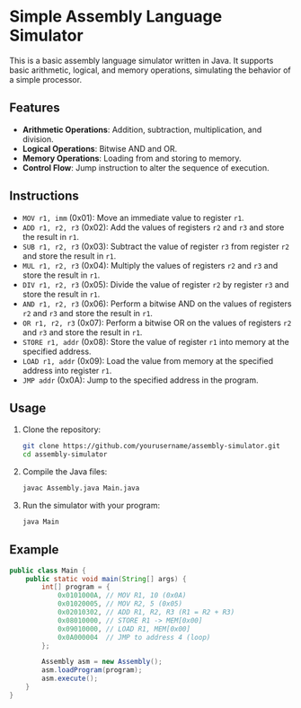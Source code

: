 # Simple Assembly Language Simulator

This is a basic assembly language simulator written in Java. It supports basic arithmetic, logical, and memory operations, simulating the behavior of a simple processor.

## Features

- **Arithmetic Operations**: Addition, subtraction, multiplication, and division.
- **Logical Operations**: Bitwise AND and OR.
- **Memory Operations**: Loading from and storing to memory.
- **Control Flow**: Jump instruction to alter the sequence of execution.

## Instructions

- `MOV r1, imm` (0x01): Move an immediate value to register `r1`.
- `ADD r1, r2, r3` (0x02): Add the values of registers `r2` and `r3` and store the result in `r1`.
- `SUB r1, r2, r3` (0x03): Subtract the value of register `r3` from register `r2` and store the result in `r1`.
- `MUL r1, r2, r3` (0x04): Multiply the values of registers `r2` and `r3` and store the result in `r1`.
- `DIV r1, r2, r3` (0x05): Divide the value of register `r2` by register `r3` and store the result in `r1`.
- `AND r1, r2, r3` (0x06): Perform a bitwise AND on the values of registers `r2` and `r3` and store the result in `r1`.
- `OR r1, r2, r3` (0x07): Perform a bitwise OR on the values of registers `r2` and `r3` and store the result in `r1`.
- `STORE r1, addr` (0x08): Store the value of register `r1` into memory at the specified address.
- `LOAD r1, addr` (0x09): Load the value from memory at the specified address into register `r1`.
- `JMP addr` (0x0A): Jump to the specified address in the program.

## Usage

1. Clone the repository:
    ```sh
    git clone https://github.com/yourusername/assembly-simulator.git
    cd assembly-simulator
    ```

2. Compile the Java files:
    ```sh
    javac Assembly.java Main.java
    ```

3. Run the simulator with your program:
    ```sh
    java Main
    ```

## Example

```java
public class Main {
    public static void main(String[] args) {
        int[] program = {
            0x0101000A, // MOV R1, 10 (0x0A)
            0x01020005, // MOV R2, 5 (0x05)
            0x02010302, // ADD R1, R2, R3 (R1 = R2 + R3)
            0x08010000, // STORE R1 -> MEM[0x00]
            0x09010000, // LOAD R1, MEM[0x00]
            0x0A000004  // JMP to address 4 (loop)
        };

        Assembly asm = new Assembly();
        asm.loadProgram(program);
        asm.execute();
    }
}
